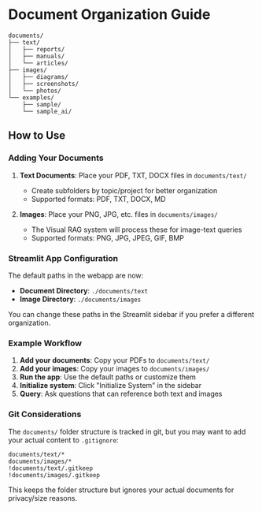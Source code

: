 # Document Organization Guide


```
documents/
├── text/              
│   ├── reports/       
│   ├── manuals/       
│   └── articles/      
├── images/            
│   ├── diagrams/      
│   ├── screenshots/   
│   └── photos/        
└── examples/         
    ├── sample/        
    └── sample_ai/     
```

## How to Use

### Adding Your Documents

1. **Text Documents**: Place your PDF, TXT, DOCX files in `documents/text/`
   - Create subfolders by topic/project for better organization
   - Supported formats: PDF, TXT, DOCX, MD

2. **Images**: Place your PNG, JPG, etc. files in `documents/images/`
   - The Visual RAG system will process these for image-text queries
   - Supported formats: PNG, JPG, JPEG, GIF, BMP

### Streamlit App Configuration

The default paths in the webapp are now:
- **Document Directory**: `./documents/text`
- **Image Directory**: `./documents/images`

You can change these paths in the Streamlit sidebar if you prefer a different organization.

### Example Workflow

1. **Add your documents**: Copy your PDFs to `documents/text/`
2. **Add your images**: Copy your images to `documents/images/`
3. **Run the app**: Use the default paths or customize them
4. **Initialize system**: Click "Initialize System" in the sidebar
5. **Query**: Ask questions that can reference both text and images

### Git Considerations

The `documents/` folder structure is tracked in git, but you may want to add your actual content to `.gitignore`:

```
documents/text/*
documents/images/*
!documents/text/.gitkeep
!documents/images/.gitkeep
```

This keeps the folder structure but ignores your actual documents for privacy/size reasons.